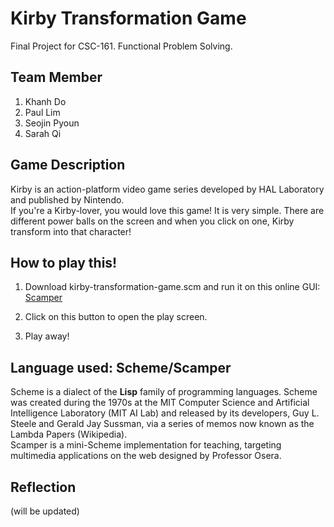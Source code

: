 # Kirby Transformation Game
Final Project for CSC-161. Functional Problem Solving.
## Team Member
1. Khanh Do
2. Paul Lim
3. Seojin Pyoun
4. Sarah Qi
## Game Description
Kirby is an action-platform video game series developed by HAL Laboratory and published by Nintendo.<br>
If you're a Kirby-lover, you would love this game! It is very simple. There are different power balls on the screen and when you click on one, Kirby transform into that character!
## How to play this!
1. Download kirby-transformation-game.scm and run it on this online GUI: [Scamper](https://csc151.cs.grinnell.edu/scamper/) 
2. Click on this button to open the play screen.

3. Play away!
## Language used: Scheme/Scamper
Scheme is a dialect of the **Lisp** family of programming languages. Scheme was created during the 1970s at the MIT Computer Science and Artificial Intelligence Laboratory (MIT AI Lab) and released by its developers, Guy L. Steele and Gerald Jay Sussman, via a series of memos now known as the Lambda Papers (Wikipedia). <br>
Scamper is a mini-Scheme implementation for teaching, targeting multimedia applications on the web designed by Professor Osera.
## Reflection
(will be updated)